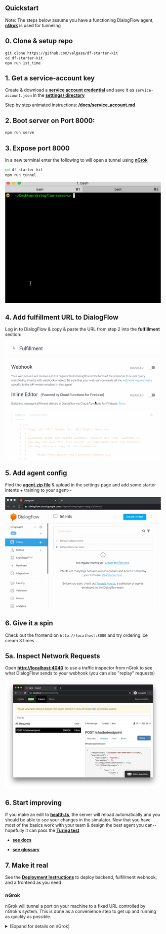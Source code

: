## Quickstart

Note: The steps below assume you have a functioning DialogFlow agent, **[nGrok](#nGrok)** is used for tunneling

## 0. Clone & setup repo

```
git clone https://github.com/valgaze/df-starter-kit
cd df-starter-kit
npm run 1st_time
```

## 1. Get a service-account key

Create & download a **[service account credential](https://dialogflow.com/docs/reference/v2-auth-setup)** and save it as `service-account.json` in the **[settings/ directory](./settings)**

Step by step animated instructions: **[/docs/service_account.md](./docs/service_account.md)**

## 2. Boot server on Port 8000:

```sh
npm run serve
```

## 3. Expose port 8000

In a new terminal enter the following to will open a tunnel using **[nGrok](#nGrok)**

```sh
cd df-starter-kit
npm run tunnel
```

![success](./docs/assets/boot_tunnel.gif)

## 4. Add fulfillment URL to DialogFlow

Log in to DialogFlow & copy & paste the URL from step 2 into the **fulfillment** section:

![fulfillment](./docs/assets/fulfillment.gif)

## 5. Add agent config

Find the **[agent.zip file](./agent_config/README.md)** & upload in the settings page and add some starter intents + training to your agent--

![fulfillment](./docs/assets/upload_agent.gif)

## 6. Give it a spin

Check out the frontend on `http://localhost:8000` and try ordering ice cream 3 times

## 5a. Inspect Network Requests

Open **[http://localhost:4040](http://localhost:4040)** to use a traffic inspector from nGrok to see what DialogFlow sends to your webhook (you can also "replay" requests)

![success](./docs/assets/inspector.png)

## 6. Start improving

If you make an edit to **[health.ts](./src/webhook/health.ts)**, the server will reload automatically and you should be able to see your changes in the simulator. Now that you have most of the basics work with your team & design the best agent you can-- hopefully it can pass the **[Turing test](https://www.dropbox.com/s/y8yw2skwmisbtyi/turing_test.pdf?dl=0)**

- **[see docs](./docs/README.md)**

- **[see glossary](./docs/resources.md)**

## 7. Make it real

See the **[Deployment Instructions](README.md#deployment)** to deploy backend, fulfillment webhook, and a frontend as you need

### nGrok

nGrok will tunnel a port on your machine to a fixed URL controlled by nGrok's system. This is done as a convenience step to get up and running as quickly as possible.

<details><summary>(Expand for details on nGrok)</summary>
<p>

tl;dr: nGrok will expose your port to nGrok's systems so your local install can talk to DialogFlow-- there are password-protection & Pro/paid plans: https://ngrok.com/pricing

nGrok was developed by Alan Shreeve as a way to learn Go. What it does is open a "secure" tunnel to nGrok's system so external services (like DialogFlow's webhook system) can access resources on your local machine as if they were deployed on the public internet. This can make developing fulfillment webhooks insanely convenient & fast when starting out.

While it's really simple/fast to get up and running with a webhook, the downside of this approach is that every time you restart nGrok you will be assigned a new URL which you'll need to update inside DialogFlow's fulfillment settings (paid versions of nGrok have persistent URLs & other features.)

This repo uses an **[npm package](https://www.npmjs.com/package/ngrok)** which instruments on top of nGrok and will append the endpoint specified in **[config.js](../config.js)**

nGrok also comes with a network inspector available on localhost:4040

Using nGrok means you...

- Trust nGrok & the team building systems/servicing for it

- Trust author of nGrok npm package (you can inspect package-lock.json) which downloads an nGrok binary

nGrok is used for convenience only, you can alternatively deploy as a publically-accessible resource, ex like a **[Cloud Function](https://cloud.google.com/functions/docs/writing)**

</p>
</details>
